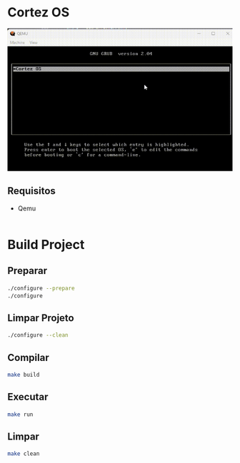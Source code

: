 # Cortez OS

<img src="./img/demo.gif">

## Requisitos
- Qemu
<br><br>
# Build Project


## Preparar

```bash
./configure --prepare
./configure
```

## Limpar Projeto

```bash
./configure --clean
```

## Compilar

```bash
make build
```

## Executar

```bash
make run
```

## Limpar

```bash
make clean
```





